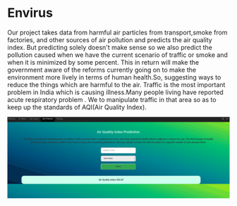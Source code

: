 # Envirus
 Our project takes data from harmful air particles from transport,smoke from factories, and other sources of air pollution and predicts the air quality index. But predicting solely doesn't make sense so we also predict the pollution caused when we have the current scenario of traffic or smoke and when it is minimized by some percent. This in return will make the government aware of the reforms currently going on to make the environment more lively in terms of human health.So, suggesting ways to reduce the things which are harmful to the air. Traffic is the most important problem in India which is causing illness.Many people living have reported acute respiratory problem . We to manipulate traffic in that area so as to keep up the standards of AQI(Air Quality Index).
 
 ![Alt Text](https://github.com/Crusader20/Envirus/blob/master/deepin-screen-recorder_Select%20area_20191117230623.gif)
